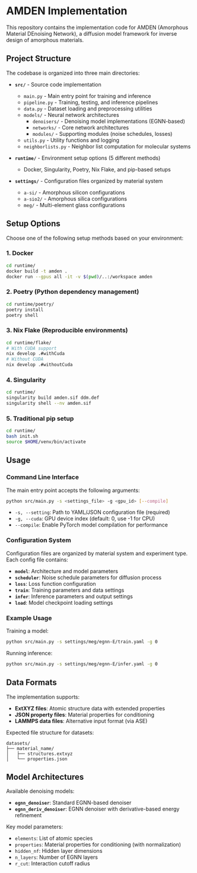 # AMDEN Implementation

This repository contains the implementation code for AMDEN (Amorphous Material DEnoising Network), a diffusion model framework for inverse design of amorphous materials.

## Project Structure

The codebase is organized into three main directories:

- **`src/`** - Source code implementation
  - `main.py` - Main entry point for training and inference
  - `pipeline.py` - Training, testing, and inference pipelines
  - `data.py` - Dataset loading and preprocessing utilities
  - `models/` - Neural network architectures
    - `denoisers/` - Denoising model implementations (EGNN-based)
    - `networks/` - Core network architectures
    - `modules/` - Supporting modules (noise schedules, losses)
  - `utils.py` - Utility functions and logging
  - `neighborlists.py` - Neighbor list computation for molecular systems

- **`runtime/`** - Environment setup options (5 different methods)
  - Docker, Singularity, Poetry, Nix Flake, and pip-based setups

- **`settings/`** - Configuration files organized by material system
  - `a-si/` - Amorphous silicon configurations
  - `a-sio2/` - Amorphous silica configurations  
  - `meg/` - Multi-element glass configurations

## Setup Options

Choose one of the following setup methods based on your environment:

### 1. Docker

```bash
cd runtime/
docker build -t amden .
docker run --gpus all -it -v $(pwd)/..:/workspace amden
```

### 2. Poetry (Python dependency management)

```bash
cd runtime/poetry/
poetry install
poetry shell
```

### 3. Nix Flake (Reproducible environments)

```bash
cd runtime/flake/
# With CUDA support
nix develop .#withCuda
# Without CUDA  
nix develop .#withoutCuda
```

### 4. Singularity

```bash
cd runtime/
singularity build amden.sif ddm.def
singularity shell --nv amden.sif
```

### 5. Traditional pip setup

```bash
cd runtime/
bash init.sh
source $HOME/venv/bin/activate
```

## Usage

### Command Line Interface

The main entry point accepts the following arguments:

```bash
python src/main.py -s <settings_file> -g <gpu_id> [--compile]
```

- `-s, --setting`: Path to YAML/JSON configuration file (required)
- `-g, --cuda`: GPU device index (default: 0, use -1 for CPU)
- `--compile`: Enable PyTorch model compilation for performance

### Configuration System

Configuration files are organized by material system and experiment type. Each config file contains:

- **`model`**: Architecture and model parameters
- **`scheduler`**: Noise schedule parameters for diffusion process
- **`loss`**: Loss function configuration
- **`train`**: Training parameters and data settings
- **`infer`**: Inference parameters and output settings
- **`load`**: Model checkpoint loading settings

### Example Usage

Training a model:
```bash
python src/main.py -s settings/meg/egnn-E/train.yaml -g 0
```

Running inference:
```bash  
python src/main.py -s settings/meg/egnn-E/infer.yaml -g 0
```

## Data Formats

The implementation supports:
- **ExtXYZ files**: Atomic structure data with extended properties
- **JSON property files**: Material properties for conditioning
- **LAMMPS data files**: Alternative input format (via ASE)

Expected file structure for datasets:
```
datasets/
├── material_name/
│   ├── structures.extxyz
│   └── properties.json
```

## Model Architectures

Available denoising models:
- **`egnn_denoiser`**: Standard EGNN-based denoiser
- **`egnn_deriv_denoiser`**: EGNN denoiser with derivative-based energy refinement

Key model parameters:
- `elements`: List of atomic species
- `properties`: Material properties for conditioning (with normalization)
- `hidden_nf`: Hidden layer dimensions
- `n_layers`: Number of EGNN layers
- `r_cut`: Interaction cutoff radius

